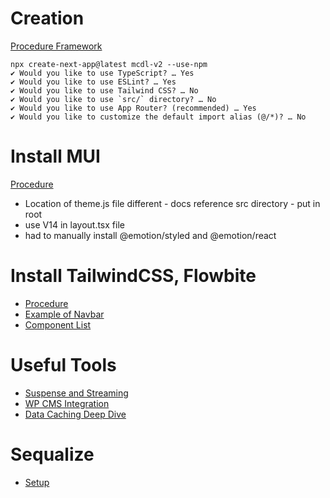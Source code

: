 # Creation
[Procedure Framework](https://nextjs.org/learn/dashboard-app/getting-started)

```
npx create-next-app@latest mcdl-v2 --use-npm 
✔ Would you like to use TypeScript? … Yes
✔ Would you like to use ESLint? … Yes
✔ Would you like to use Tailwind CSS? … No
✔ Would you like to use `src/` directory? … No 
✔ Would you like to use App Router? (recommended) … Yes
✔ Would you like to customize the default import alias (@/*)? … No
```

# Install MUI
[Procedure](https://mui.com/material-ui/integrations/nextjs/)

* Location of theme.js file different - docs reference src directory - put in root
* use V14 in layout.tsx file
* had to manually install @emotion/styled and @emotion/react


# Install TailwindCSS, Flowbite

* [Procedure](https://flowbite.com/docs/getting-started/next-js/)
* [Example of Navbar](https://www.flowbite-react.com/docs/components/navbar)
* [Component List](https://github.com/themesberg/flowbite-react)

# Useful Tools
* [Suspense and Streaming](https://nextjs.org/learn/dashboard-app/streaming)
* [WP CMS Integration](https://vercel.com/guides/wordpress-with-vercel)
* [Data Caching Deep Dive](https://github.com/vercel/next.js/discussions/54075)

# Sequalize
* [Setup](https://stackoverflow.com/questions/76239621/critical-dependency-the-request-of-a-dependency-sequelize-is-an-expression-in)
